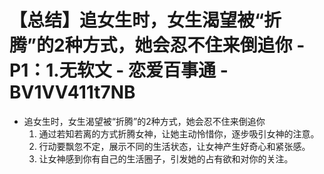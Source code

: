 # 【总结】追女生时，女生渴望被“折腾”的2种方式，她会忍不住来倒追你 - P1：1.无软文 - 恋爱百事通 - BV1VV411t7NB

-   追女生时，女生渴望被“折腾”的2种方式，她会忍不住来倒追你
    1.  通过若知若离的方式折腾女神，让她主动怜惜你，逐步吸引女神的注意。
    2.  行动要飘忽不定，展示不同的生活状态，让女神产生好奇心和紧张感。
    3.  让女神感到你有自己的生活圈子，引发她的占有欲和对你的关注。